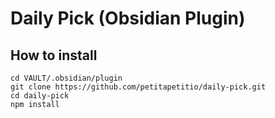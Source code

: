 # Daily Pick (Obsidian Plugin)

## How to install

```
cd VAULT/.obsidian/plugin
git clone https://github.com/petitapetitio/daily-pick.git
cd daily-pick
npm install
```

